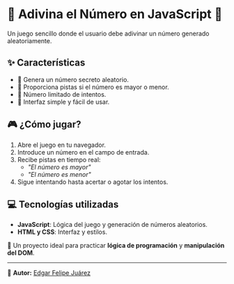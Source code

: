 # 🔢 Adivina el Número en JavaScript 🎯  

Un juego sencillo donde el usuario debe adivinar un número generado aleatoriamente.  

## ✨ Características  
- 🔹 Genera un número secreto aleatorio.  
- 🔹 Proporciona pistas si el número es mayor o menor.  
- 🔹 Número limitado de intentos.  
- 🔹 Interfaz simple y fácil de usar.  

## 🎮 ¿Cómo jugar?  
1. Abre el juego en tu navegador.  
2. Introduce un número en el campo de entrada.  
3. Recibe pistas en tiempo real:  
   - *"El número es mayor"*  
   - *"El número es menor"*  
4. Sigue intentando hasta acertar o agotar los intentos.  

## 💻 Tecnologías utilizadas  
- **JavaScript**: Lógica del juego y generación de números aleatorios.  
- **HTML y CSS**: Interfaz y estilos.  

🚀 Un proyecto ideal para practicar **lógica de programación** y **manipulación del DOM**.  

---

📌 **Autor:** [Edgar Felipe Juárez](https://www.linkedin.com/in/edgarfelipej)  
